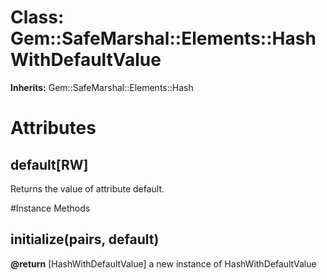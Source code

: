 # Class: Gem::SafeMarshal::Elements::HashWithDefaultValue
**Inherits:** Gem::SafeMarshal::Elements::Hash
    



# Attributes
## default[RW] [](#attribute-i-default)
Returns the value of attribute default.


#Instance Methods
## initialize(pairs, default) [](#method-i-initialize)

**@return** [HashWithDefaultValue] a new instance of HashWithDefaultValue


